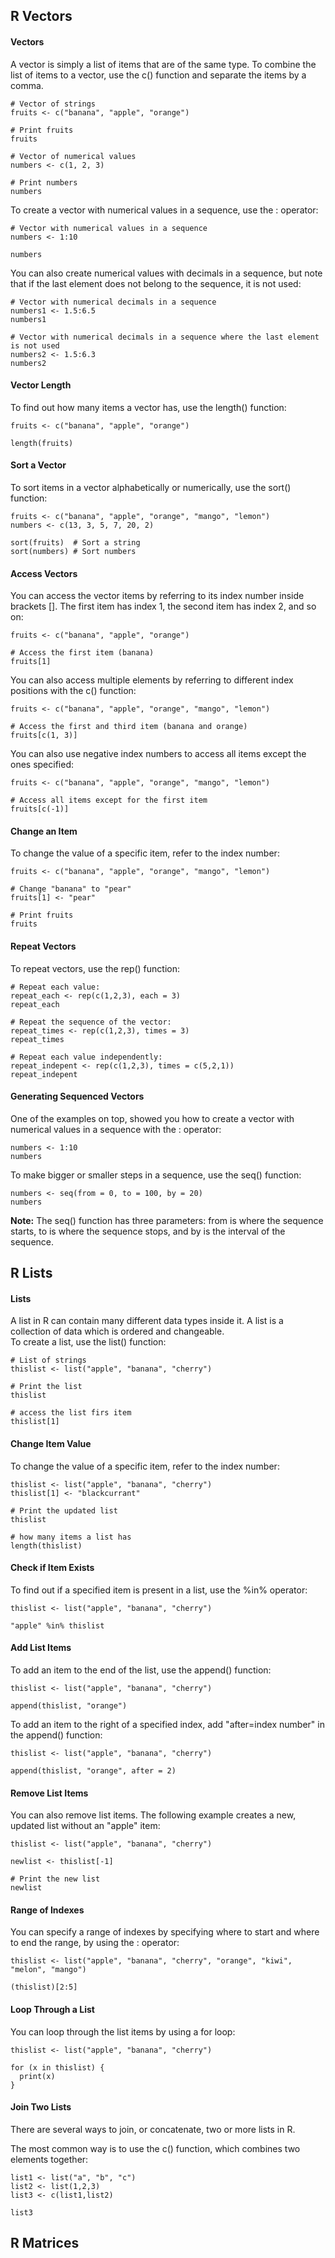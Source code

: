 ## R Vectors

#### Vectors
A vector is simply a list of items that are of the same type.
To combine the list of items to a vector, use the c() function and separate the items by a comma.

```
# Vector of strings
fruits <- c("banana", "apple", "orange")

# Print fruits
fruits

# Vector of numerical values
numbers <- c(1, 2, 3)

# Print numbers
numbers
```
To create a vector with numerical values in a sequence, use the : operator:
```
# Vector with numerical values in a sequence
numbers <- 1:10

numbers
```
You can also create numerical values with decimals in a sequence, but note that if the last element does not belong to the sequence, it is not used:
```
# Vector with numerical decimals in a sequence
numbers1 <- 1.5:6.5
numbers1

# Vector with numerical decimals in a sequence where the last element is not used
numbers2 <- 1.5:6.3
numbers2
```

#### Vector Length
To find out how many items a vector has, use the length() function:
```
fruits <- c("banana", "apple", "orange")

length(fruits)
```

#### Sort a Vector
To sort items in a vector alphabetically or numerically, use the sort() function:
```
fruits <- c("banana", "apple", "orange", "mango", "lemon")
numbers <- c(13, 3, 5, 7, 20, 2)

sort(fruits)  # Sort a string
sort(numbers) # Sort numbers
```
#### Access Vectors
You can access the vector items by referring to its index number inside brackets []. The first item has index 1, the second item has index 2, and so on:
```
fruits <- c("banana", "apple", "orange")

# Access the first item (banana)
fruits[1]
```
You can also access multiple elements by referring to different index positions with the c() function:
```
fruits <- c("banana", "apple", "orange", "mango", "lemon")

# Access the first and third item (banana and orange)
fruits[c(1, 3)]
```
You can also use negative index numbers to access all items except the ones specified:
```
fruits <- c("banana", "apple", "orange", "mango", "lemon")

# Access all items except for the first item
fruits[c(-1)]
```

#### Change an Item
To change the value of a specific item, refer to the index number:
```
fruits <- c("banana", "apple", "orange", "mango", "lemon")

# Change "banana" to "pear"
fruits[1] <- "pear"

# Print fruits
fruits
```

#### Repeat Vectors
To repeat vectors, use the rep() function:
```
# Repeat each value:
repeat_each <- rep(c(1,2,3), each = 3)
repeat_each

# Repeat the sequence of the vector:
repeat_times <- rep(c(1,2,3), times = 3)
repeat_times

# Repeat each value independently:
repeat_indepent <- rep(c(1,2,3), times = c(5,2,1))
repeat_indepent
```

#### Generating Sequenced Vectors
One of the examples on top, showed you how to create a vector with numerical values in a sequence with the : operator:
```
numbers <- 1:10
numbers
```
To make bigger or smaller steps in a sequence, use the seq() function:
```
numbers <- seq(from = 0, to = 100, by = 20)
numbers
```
**Note:** The seq() function has three parameters: from is where the sequence starts, to is where the sequence stops, and by is the interval of the sequence.

## R Lists
#### Lists

A list in R can contain many different data types inside it. A list is a collection of data which is ordered and changeable.  
To create a list, use the list() function:
```
# List of strings
thislist <- list("apple", "banana", "cherry")

# Print the list
thislist

# access the list firs item
thislist[1]
```
#### Change Item Value
To change the value of a specific item, refer to the index number:
```
thislist <- list("apple", "banana", "cherry")
thislist[1] <- "blackcurrant"

# Print the updated list
thislist

# how many items a list has
length(thislist)
```

#### Check if Item Exists
To find out if a specified item is present in a list, use the %in% operator:
```
thislist <- list("apple", "banana", "cherry")

"apple" %in% thislist
```

#### Add List Items
To add an item to the end of the list, use the append() function:
```
thislist <- list("apple", "banana", "cherry")

append(thislist, "orange")
```
To add an item to the right of a specified index, add "after=index number" in the append() function:
```
thislist <- list("apple", "banana", "cherry")

append(thislist, "orange", after = 2)
```
#### Remove List Items
You can also remove list items. The following example creates a new, updated list without an "apple" item:
```
thislist <- list("apple", "banana", "cherry")

newlist <- thislist[-1]

# Print the new list
newlist
```

#### Range of Indexes
You can specify a range of indexes by specifying where to start and where to end the range, by using the : operator:
```
thislist <- list("apple", "banana", "cherry", "orange", "kiwi", "melon", "mango")

(thislist)[2:5]
```

#### Loop Through a List
You can loop through the list items by using a for loop:
```
thislist <- list("apple", "banana", "cherry")

for (x in thislist) {
  print(x)
}
```
#### Join Two Lists
There are several ways to join, or concatenate, two or more lists in R.

The most common way is to use the c() function, which combines two elements together:
```
list1 <- list("a", "b", "c")
list2 <- list(1,2,3)
list3 <- c(list1,list2)

list3
```

## R Matrices

```
```


```
```








